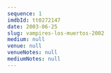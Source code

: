 ```yaml
---
sequence: 1
imdbId: tt0272147
date: 2003-06-25
slug: vampires-los-muertos-2002
medium: null
venue: null
venueNotes: null
mediumNotes: null
---
```


